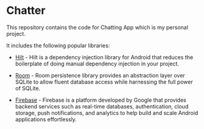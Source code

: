 # Chatter
This repository contains the code for Chatting App which is my personal project.

It includes the following popular libraries:

- [Hilt](https://dagger.dev/hilt) - Hilt is a dependency injection library for Android that reduces the boilerplate of doing manual dependency injection in your project.

- [Room](https://developer.android.com/training/data-storage/room) - Room persistence library provides an abstraction layer over SQLite to allow fluent database access while harnessing the full power of SQLite.

- [Firebase](https://firebase.google.com/) - Firebase is a platform developed by Google that provides backend services such as real-time databases, authentication, cloud storage, push notifications, and analytics to help build and scale Android applications effortlessly.
